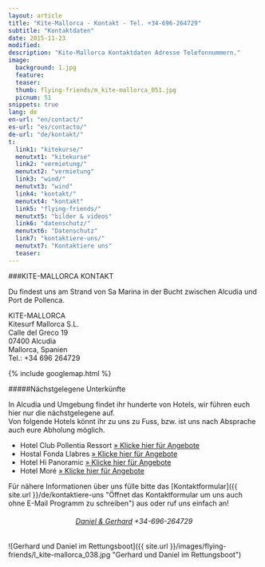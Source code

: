 ```yaml
---
layout: article
title: "Kite-Mallorca - Kontakt - Tel. +34-696-264729"
subtitle: "Kontaktdaten"
date: 2015-11-23
modified:
description: "Kite-Mallorca Kontaktdaten Adresse Telefonnummern."
image:
  background: 1.jpg
  feature:
  teaser:
  thumb: flying-friends/m_kite-mallorca_051.jpg
  picnum: 51
snippets: true
lang: de
en-url: "en/contact/"
es-url: "es/contacto/"
de-url: "de/kontakt/"
t:
  link1: "kitekurse/"
  menutxt1: "kitekurse"
  link2: "vermietung/"
  menutxt2: "vermietung"
  link3: "wind/"
  menutxt3: "wind"
  link4: "kontakt/"
  menutxt4: "kontakt"
  link5: "flying-friends/"
  menutxt5: "bilder & videos"
  link6: "datenschutz/"
  menutxt6: "Datenschutz"
  link7: "kontaktiere-uns/"
  menutxt7: "Kontaktiere uns"
  teaser:
---
```


###KITE-MALLORCA KONTAKT

Du findest uns am Strand von Sa Marina in der Bucht zwischen Alcudia und Port de Pollenca.

KITE-MALLORCA  
Kitesurf Mallorca S.L.  
Calle del Greco 19  
07400 Alcudia  
Mallorca, Spanien  
Tel.: +34 696 264729  

{% include googlemap.html %}

#####Nächstgelegene Unterkünfte

In Alcudia und Umgebung findet ihr hunderte von Hotels, wir führen euch hier nur die nächstgelegene auf.  
Von folgende Hotels könnt ihr zu uns zu Fuss, bzw. ist uns nach Absprache auch eure Abholung möglich.

- Hotel Club Pollentia Ressort <a href="https://www.clubpollentia.com/?lang=de" rel="nofollow" title="www.clubpollentia.com">» Klicke hier für Angebote</a>
- Hostal Fonda Llabres <a href="http://www.fondallabres.com/d_alcudia.htm" rel="nofollow" title="www.fondallabres.com">» Klicke hier für Angebote</a>
- Hotel Hi Panoramic <a href="http://www.hihotels.net/de/hotels/7-smartline-panoramic" rel="nofollow" title="www.hihotels.net">» Klicke hier für Angebote</a>
- Hotel Moré <a href="http://www.hotelmore.com/de/hotel-more-alcudia" rel="nofollow" title="www.hotelmore.com">» Klicke hier für Angebote</a>

Für nähere Informationen über uns fülle bitte das [Kontaktformular]({{ site.url }}/de/kontaktiere-uns "Öffnet das Kontaktformular um uns auch ohne E-Mail Programm zu schreiben") aus oder ruf uns einfach an!

<h6 style='text-align: center;'><a href="{{ site.url }}/de/kontaktiere-uns" title="Öffnet das Kontaktformular um uns zu schreiben">Daniel & Gerhard</a> +34-696-264729</h6>

![Gerhard und Daniel im Rettungsboot]({{ site.url }}/images/flying-friends/l_kite-mallorca_038.jpg "Gerhard und Daniel im Rettungsboot")
